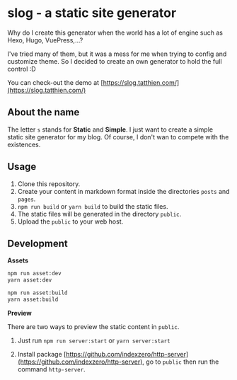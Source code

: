 # slog - a static site generator

Why do I create this generator when the world has a lot of engine such as Hexo, Hugo, VuePress,...?

I've tried many of them, but it was a mess for me when trying to config and customize theme. So I decided to create an own generator to hold the full control :D

You can check-out the demo at [https://slog.tatthien.com/](https://slog.tatthien.com/)

## About the name

The letter `s` stands for **Static** and **Simple**. I just want to create a simple static site generator for my blog. Of course, I don't wan to compete with the existences.

## Usage

1. Clone this repository.
2. Create your content in markdown format inside the directories `posts` and `pages`.
3. `npm run build` or `yarn build` to build the static files.
4. The static files will be generated in the directory `public`.
5. Upload the `public` to your web host.

## Development

**Assets**

```bash
npm run asset:dev
yarn asset:dev
```

```bash
npm run asset:build
yarn asset:build
```

**Preview**

There are two ways to preview the static content in `public`.

1. Just run `npm run server:start` or `yarn server:start`

2. Install package [https://github.com/indexzero/http-server](https://github.com/indexzero/http-server), go to `public` then run the command `http-server`.
